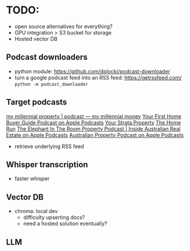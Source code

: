 # TODO:
- open source alternatives for everything?
- GPU integration > S3 bucket for storage
- Hosted vector DB

## Podcast downloaders
- python module: https://github.com/dplocki/podcast-downloader
- turn a google podcast feed into an RSS feed: https://getrssfeed.com/
```python -m podcast_downloader```

## Target podcasts
[my millennial property | podcast — my millennial money](https://www.mymillennial.money/my-property)
[‎Your First Home Buyer Guide Podcast on Apple Podcasts](https://podcasts.apple.com/au/podcast/your-first-home-buyer-guide-podcast/id1544701825)
[Your Strata Property](https://yourstrataproperty.com.au/)
[The Home Run](https://thehomerun.com.au/)
[‎The Elephant In The Room Property Podcast | Inside Australian Real Estate on Apple Podcasts](https://podcasts.apple.com/au/podcast/the-elephant-in-the-room-property-podcast/id1384822719)
[‎Australian Property Podcast on Apple Podcasts](https://podcasts.apple.com/au/podcast/australian-property-podcast/id1674727768)

- retrieve underlying RSS feed

## Whisper transcription
- faster whisper

## Vector DB
- chroma: local dev
    - difficulty upserting docs?
    - need a hosted solution eventually?

## LLM
